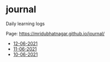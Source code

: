 # journal
Daily learning logs

Page: https://mridubhatnagar.github.io/journal/

- [12-06-2021](12-06-2021.md)
- [11-06-2021](11-06-2021.md)
- [10-06-2021](10-06-2021.md)

